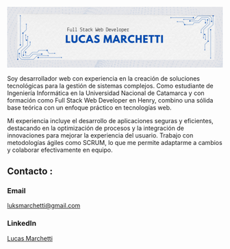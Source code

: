 

![Full Stack Developer](https://github.com/LucasMarchetti/LucasMarchetti/blob/main/banner.png)

Soy desarrollador web con experiencia en la creación de soluciones tecnológicas para la gestión de sistemas complejos. Como estudiante de Ingeniería Informática en la Universidad Nacional de Catamarca y con formación como Full Stack Web Developer en Henry, combino una sólida base teórica con un enfoque práctico en tecnologías web.

Mi experiencia incluye el desarrollo de aplicaciones seguras y eficientes, destacando en la optimización de procesos y la integración de innovaciones para mejorar la experiencia del usuario. Trabajo con metodologías ágiles como SCRUM, lo que me permite adaptarme a cambios y colaborar efectivamente en equipo.

## Contacto :
### Email 
luksmarchetti@gmail.com

### LinkedIn

[Lucas Marchetti](https://www.linkedin.com/in/marchetti-lucas/)



